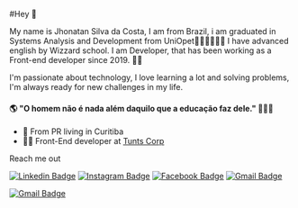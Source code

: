 #Hey 👋

My name is Jhonatan Silva da Costa, I am from Brazil, i am graduated in Systems Analysis and Development from UniOpet👨‍🎓👨‍🎓👨‍🎓 I have advanced english by Wizzard school. I am Developer, that has been working as a Front-end developer since 2019. 👨‍💻

I'm passionate about technology, I love learning a lot and solving problems, I'm always ready for new challenges in my life.

#### 🌎 "O homem não é nada além daquilo que a educação faz dele." 💭💭💭

- 🚩 From PR living in Curitiba
- 👨‍💻 Front-End developer at [Tunts Corp](https://tunts.com/) 

Reach me out 

[![Linkedin Badge](https://img.shields.io/badge/-LinkedIn-blue?style=flat-square&logo=Linkedin&logoColor=white&link=https://www.linkedin.com/in/jhonatan-silva-da-costa/)](https://www.linkedin.com/in/jhonatan-silva-da-costa/) 
[![Instagram Badge](https://img.shields.io/badge/-Instagram-violet?style=flat-square&logo=Instagram&logoColor=white&link=https://www.instagram.com/jhon_costa08/)](https://www.instagram.com/jhon_costa08/) 
[![Facebook Badge](https://img.shields.io/badge/-Facebook-blue?style=flat-square&labelColor=blue&logo=facebook&logoColor=white&link=https://www.facebook.com/jhonatan.silvadacosta)](https://www.facebook.com/jhonatan.silvadacosta)
[![Gmail Badge](https://img.shields.io/badge/-diego.schell.f@gmail.com-6633cc?style=flat-square&logo=Gmail&logoColor=white&link=mailto:jhonatancosta08@hotmail.com)](mailto:jhonatancosta08@hotmail.com)

[![Gmail Badge](https://img.shields.io/badge/-Gmail-red?style=flat-square&logo=Linkedin&logoColor=white&link=mailto:jhonatancosta08@hotmail.com)](mailto:jhonatancosta08@hotmail.com) 

